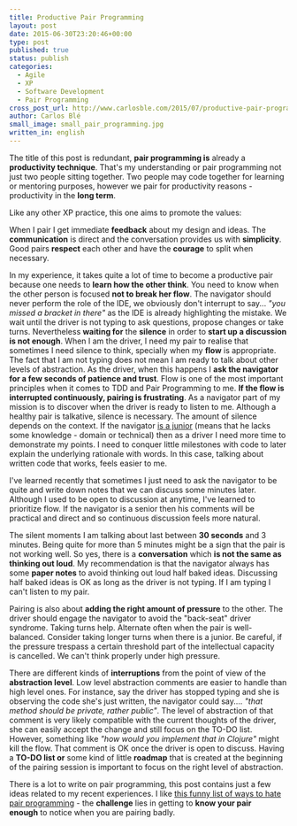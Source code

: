 ```yaml
---
title: Productive Pair Programming
layout: post
date: 2015-06-30T23:20:46+00:00
type: post
published: true
status: publish
categories:
  - Agile
  - XP
  - Software Development
  - Pair Programming
cross_post_url: http://www.carlosble.com/2015/07/productive-pair-programming/
author: Carlos Blé
small_image: small_pair_programming.jpg
written_in: english
---
```

The title of this post is redundant, **pair programming is** already a **productivity technique**. That's my understanding or pair programming not just two people sitting together. Two people may code together for learning or mentoring purposes, however we pair for productivity reasons - productivity in the **long term**.
  
Like any other XP practice, this one aims to promote the values:
  
When I pair I get immediate **feedback** about my design and ideas. The **communication** is direct and the conversation provides us with **simplicity**. Good pairs **respect** each other and have the **courage** to split when necessary.

In my experience, it takes quite a lot of time to become a productive pair because one needs to **learn how the other think**. You need to know when the other person is focused **not to break her flow**. The navigator should never perform the role of the IDE, we obviously don't interrupt to say... _"you missed a bracket in there"_ as the IDE is already highlighting the mistake. We wait until the driver is not typing to ask questions, propose changes or take turns. Nevertheless **waiting for** the **silence** in order to **start up a discussion is not enough**. When I am the driver, I need my pair to realise that sometimes I need silence to think, specially when my **flow** is appropriate. The fact that I am not typing does not mean I am ready to talk about other levels of abstraction. As the driver, when this happens I **ask the navigator for a few seconds of patience and trust**. Flow is one of the most important principles when it comes to TDD and Pair Programming to me. **If the flow is interrupted continuously, pairing is frustrating**. As a navigator part of my mission is to discover when the driver is ready to listen to me. Although a healthy pair is talkative, silence is necessary. The amount of silence depends on the context. If the navigator <a href="http://codurance.com/2015/06/17/finding-the-biting-point/" >is a junior</a> (means that he lacks some knowledge - domain or technical) then as a driver I need more time to demonstrate my points. I need to conquer little milestones with code to later explain the underlying rationale with words. In this case, talking about written code that works, feels easier to me.
  
I've learned recently that sometimes I just need to ask the navigator to be quite and write down notes that we can discuss some minutes later. Although I used to be open to discussion at anytime, I've learned to prioritize flow. If the navigator is a senior then his comments will be practical and direct and so continuous discussion feels more natural.

The silent moments I am talking about last between **30 seconds** and 3 minutes. Being quite for more than 5 minutes might be a sign that the pair is not working well. So yes, there is a **conversation** which **is not the same as thinking out loud**. My recommendation is that the navigator always has some **paper notes** to avoid thinking out loud half baked ideas. Discussing half baked ideas is OK as long as the driver is not typing. If I am typing I can't listen to my pair.

Pairing is also about **adding the right amount of pressure** to the other. The driver should engage the navigator to avoid the "back-seat" driver syndrome. Taking turns help. Alternate often when the pair is well-balanced. Consider taking longer turns when there is a junior. Be careful, if the pressure trespass a certain threshold part of the intellectual capacity is cancelled. We can't think properly under high pressure.

There are different kinds of **interruptions** from the point of view of the **abstraction level**. Low level abstraction comments are easier to handle than high level ones. For instance, say the driver has stopped typing and she is observing the code she's just written, the navigator could say.... _"that method should be private, rather public"_. The level of abstraction of that comment is very likely compatible with the current thoughts of the driver, she can easily accept the change and still focus on the TO-DO list. However, something like _"how would you implement that in Clojure"_ might kill the flow. That comment is OK once the driver is open to discuss. Having a **TO-DO list or** some kind of little **roadmap** that is created at the beginning of the pairing session is important to focus on the right level of abstraction.

There is a lot to write on pair programming, this post contains just a few ideas related to my recent experiences. I like <a href="http://agilefocus.com/2009/01/06/21-ways-to-hate-pair-programming/" >this funny list of ways to hate pair programming</a> - the **challenge** lies in getting to **know your pair enough** to notice when you are pairing badly.
